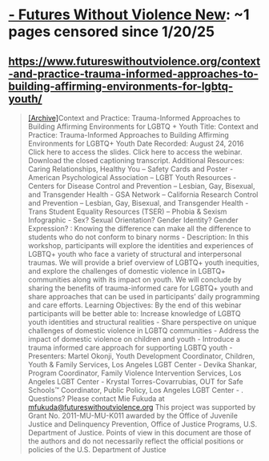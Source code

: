 



# [ - Futures Without Violence New](futureswithoutviolence.org): ~1 pages censored since 1/20/25

## https://www.futureswithoutviolence.org/context-and-practice-trauma-informed-approaches-to-building-affirming-environments-for-lgbtq-youth/


> [[Archive]](https://web.archive.org/web/20240000000000*/https://www.futureswithoutviolence.org/context-and-practice-trauma-informed-approaches-to-building-affirming-environments-for-lgbtq-youth/)Context and Practice: Trauma-Informed Approaches to Building Affirming Environments for LGBTQ + Youth Title: Context and Practice: Trauma-Informed Approaches to Building Affirming Environments for LGBTQ+ Youth Date Recorded: August 24, 2016 Click here to access the slides. Click here to access the webinar. Download the closed captioning transcript. Additional Resources: Caring Relationships, Healthy You – Safety Cards and Poster - American Psychological Association – LGBT Youth Resources - Centers for Disease Control and Prevention – Lesbian, Gay, Bisexual, and Transgender Health - GSA Network – California Research Control and Prevention – Lesbian, Gay, Bisexual, and Transgender Health - Trans Student Equality Resources (TSER) – Phobia & Sexism Infographic - Sex? Sexual Orientation? Gender Identity? Gender Expression? : Knowing the difference can make all the difference to students who do not conform to binary norms - Description: In this workshop, participants will explore the identities and experiences of LGBTQ+ youth who face a variety of structural and interpersonal traumas. We will provide a brief overview of LGBTQ+ youth inequities, and explore the challenges of domestic violence in LGBTQ+ communities along with its impact on youth. We will conclude by sharing the benefits of trauma-informed care for LGBTQ+ youth and share approaches that can be used in participants’ daily programming and care efforts. Learning Objectives: By the end of this webinar participants will be better able to: Increase knowledge of LGBTQ youth identities and structural realities - Share perspective on unique challenges of domestic violence in LGBTQ communities - Address the impact of domestic violence on children and youth - Introduce a trauma informed care approach for supporting LGBTQ youth - Presenters: Martel Okonji, Youth Development Coordinator, Children, Youth & Family Services, Los Angeles LGBT Center - Devika Shankar, Program Coordinator, Family Violence Intervention Services, Los Angeles LGBT Center - Krystal Torres-Covarrubias, OUT for Safe Schools™ Coordinator, Public Policy, Los Angeles LGBT Center - . Questions? Please contact Mie Fukuda at mfukuda@futureswithoutviolence.org This project was supported by Grant No. 2011-MU-MU-K011 awarded by the Office of Juvenile Justice and Delinquency Prevention, Office of Justice Programs, U.S. Department of Justice. Points of view in this document are those of the authors and do not necessarily reflect the official positions or policies of the U.S. Department of Justice